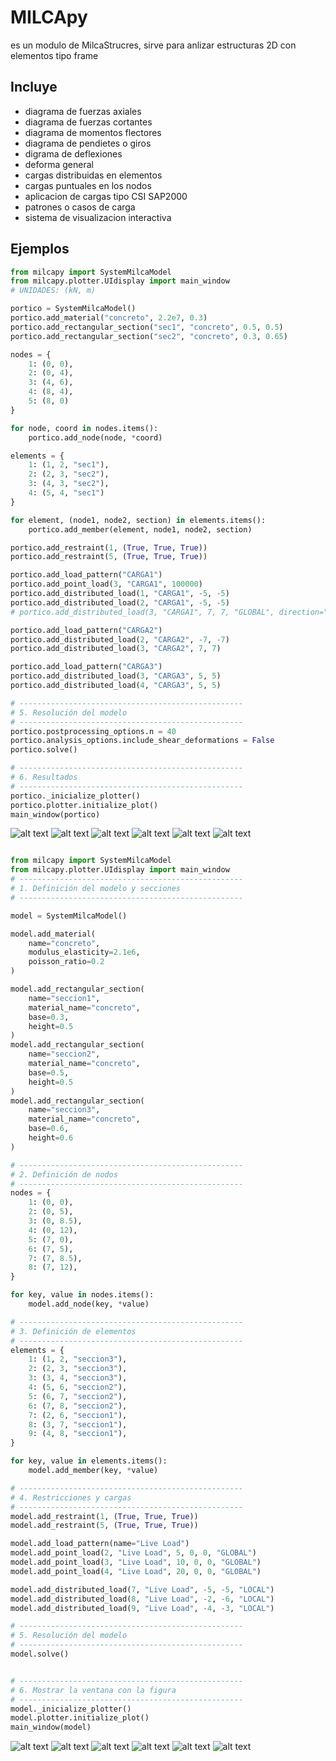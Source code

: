 # **MILCApy**

es un modulo de MilcaStrucres, sirve para anlizar estructuras 2D con elementos tipo frame

## Incluye
- diagrama de fuerzas axiales
- diagrama de fuerzas cortantes
- diagrama de momentos flectores
- diagrama de pendietes o giros
- digrama de deflexiones
- deforma general
- cargas distribuidas en elementos
- cargas puntuales en los nodos
- aplicacion de cargas tipo CSI SAP2000
- patrones o casos de carga
- sistema de visualizacion interactiva

## Ejemplos
```python
from milcapy import SystemMilcaModel
from milcapy.plotter.UIdisplay import main_window
# UNIDADES: (kN, m)

portico = SystemMilcaModel()
portico.add_material("concreto", 2.2e7, 0.3)
portico.add_rectangular_section("sec1", "concreto", 0.5, 0.5)
portico.add_rectangular_section("sec2", "concreto", 0.3, 0.65)

nodes = {
    1: (0, 0),
    2: (0, 4),
    3: (4, 6),
    4: (8, 4),
    5: (8, 0)
}

for node, coord in nodes.items():
    portico.add_node(node, *coord)

elements = {
    1: (1, 2, "sec1"),
    2: (2, 3, "sec2"),
    3: (4, 3, "sec2"),
    4: (5, 4, "sec1")
}

for element, (node1, node2, section) in elements.items():
    portico.add_member(element, node1, node2, section)

portico.add_restraint(1, (True, True, True))
portico.add_restraint(5, (True, True, True))

portico.add_load_pattern("CARGA1")
portico.add_point_load(3, "CARGA1", 100000)
portico.add_distributed_load(1, "CARGA1", -5, -5)
portico.add_distributed_load(2, "CARGA1", -5, -5)
# portico.add_distributed_load(3, "CARGA1", 7, 7, "GLOBAL", direction="GRAVITY")

portico.add_load_pattern("CARGA2")
portico.add_distributed_load(2, "CARGA2", -7, -7)
portico.add_distributed_load(3, "CARGA2", 7, 7)

portico.add_load_pattern("CARGA3")
portico.add_distributed_load(3, "CARGA3", 5, 5)
portico.add_distributed_load(4, "CARGA3", 5, 5)

# --------------------------------------------------
# 5. Resolución del modelo
# --------------------------------------------------
portico.postprocessing_options.n = 40
portico.analysis_options.include_shear_deformations = False
portico.solve()

# --------------------------------------------------
# 6. Resultados
# --------------------------------------------------
portico._inicialize_plotter()
portico.plotter.initialize_plot()
main_window(portico)
```

![alt text](assets/1_estructura.png)
![alt text](assets/1_DFA.png)
![alt text](assets/1_DFC.png)
![alt text](assets/1_DMF.png)
![alt text](assets/1_REAC.png)
![alt text](assets/1_DEF.png)


```python

from milcapy import SystemMilcaModel
from milcapy.plotter.UIdisplay import main_window
# --------------------------------------------------
# 1. Definición del modelo y secciones
# --------------------------------------------------

model = SystemMilcaModel()

model.add_material(
    name="concreto",
    modulus_elasticity=2.1e6,
    poisson_ratio=0.2
)

model.add_rectangular_section(
    name="seccion1",
    material_name="concreto",
    base=0.3,
    height=0.5
)
model.add_rectangular_section(
    name="seccion2",
    material_name="concreto",
    base=0.5,
    height=0.5
)
model.add_rectangular_section(
    name="seccion3",
    material_name="concreto",
    base=0.6,
    height=0.6
)

# --------------------------------------------------
# 2. Definición de nodos
# --------------------------------------------------
nodes = {
    1: (0, 0),
    2: (0, 5),
    3: (0, 8.5),
    4: (0, 12),
    5: (7, 0),
    6: (7, 5),
    7: (7, 8.5),
    8: (7, 12),
}

for key, value in nodes.items():
    model.add_node(key, *value)

# --------------------------------------------------
# 3. Definición de elementos
# --------------------------------------------------
elements = {
    1: (1, 2, "seccion3"),
    2: (2, 3, "seccion3"),
    3: (3, 4, "seccion3"),
    4: (5, 6, "seccion2"),
    5: (6, 7, "seccion2"),
    6: (7, 8, "seccion2"),
    7: (2, 6, "seccion1"),
    8: (3, 7, "seccion1"),
    9: (4, 8, "seccion1"),
}

for key, value in elements.items():
    model.add_member(key, *value)

# --------------------------------------------------
# 4. Restricciones y cargas
# --------------------------------------------------
model.add_restraint(1, (True, True, True))
model.add_restraint(5, (True, True, True))

model.add_load_pattern(name="Live Load")
model.add_point_load(2, "Live Load", 5, 0, 0, "GLOBAL")
model.add_point_load(3, "Live Load", 10, 0, 0, "GLOBAL")
model.add_point_load(4, "Live Load", 20, 0, 0, "GLOBAL")

model.add_distributed_load(7, "Live Load", -5, -5, "LOCAL")
model.add_distributed_load(8, "Live Load", -2, -6, "LOCAL")
model.add_distributed_load(9, "Live Load", -4, -3, "LOCAL")

# --------------------------------------------------
# 5. Resolución del modelo
# --------------------------------------------------
model.solve()


# --------------------------------------------------
# 6. Mostrar la ventana con la figura
# --------------------------------------------------
model._inicialize_plotter()
model.plotter.initialize_plot()
main_window(model)
```

![alt text](assets/2_STR.png)
![alt text](assets/2_DFA.png)
![alt text](assets/2_DFC.png)
![alt text](assets/2_DMF.png)
![alt text](assets/2_REAC.png)
![alt text](assets/2_DEF.png)

